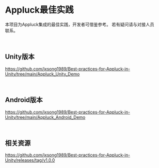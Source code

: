 # Appluck最佳实践


本项目为Appluck集成的最佳实践，开发者可借鉴参考。
若有疑问请与对接人员联系。

<br/>

## Unity版本
https://github.com/jxsong1989/Best-practices-for-Appluck-in-Unity/tree/main/Appluck_Unity_Demo

<br/>

## Android版本
https://github.com/jxsong1989/Best-practices-for-Appluck-in-Unity/tree/main/Appluck_Android_Demo

<br/>

## 相关资源
https://github.com/jxsong1989/Best-practices-for-Appluck-in-Unity/releases/tag/v1.0.0


